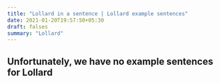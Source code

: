 ```yaml
---
title: "Lollard in a sentence | Lollard example sentences"
date: 2021-01-20T19:57:50+05:30
draft: falses
summary: "Lollard"
---
```

## Unfortunately, we have no example sentences for Lollard                 
